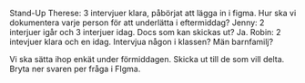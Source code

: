 Stand-Up
Therese: 3 intervjuer klara, påbörjat att lägga in i figma. Hur ska vi dokumentera varje person för att underlätta i eftermiddag? 
Jenny: 2 interjuer igår och 3 interjuer idag. Docs som kan skickas ut? Ja.
Robin: 2 intevjuer klara och en idag. Intervjua någon i klassen? Män barnfamilj? 

Vi ska sätta ihop enkät under förmiddagen. Skicka ut till de som vill delta. 
Bryta ner svaren per fråga i FIgma. 
